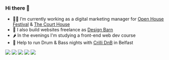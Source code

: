 ### Hi there 👋

- 👨‍⚖️ I’m currently working as a digital marketing manager for [Open House Festival](https://openhousefestival.com/) & [The Court House](https://courthousebangor.com/)
- 🏡 I also build websites freelance as [Design Barn](https://designbarn.co.uk/)
- 🌶️ In the evenings I'm studying a front-end web dev course
- 💃 Help to run Drum & Bass nights with [Crilli DnB](https://linktr.ee/Crillidnb) in Belfast

<img src="https://img.shields.io/badge/Adobe%20Creative%20Cloud-DA1F26?style=for-the-badge&logo=Adobe%20Creative%20Cloud&logoColor=white" />  <img src="https://img.shields.io/badge/HTML5-E34F26?style=for-the-badge&logo=html5&logoColor=white" />  <img src="https://img.shields.io/badge/CSS3-1572B6?style=for-the-badge&logo=css3&logoColor=white" />  <img src="https://img.shields.io/badge/JavaScript-323330?style=for-the-badge&logo=javascript&logoColor=F7DF1E" />  <img src="https://img.shields.io/badge/Edx-193A3E?style=for-the-badge&logo=edx&logoColor=white" />
